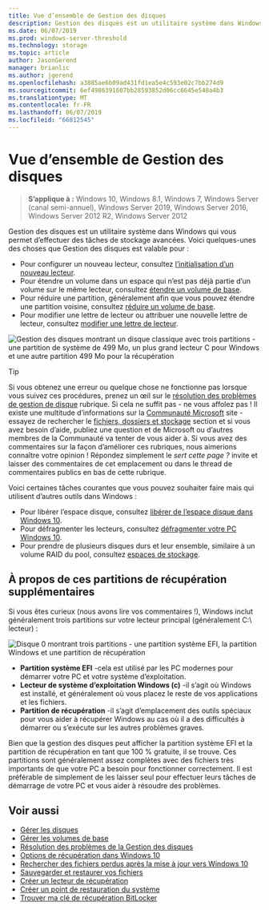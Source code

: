 ```yaml
---
title: Vue d’ensemble de Gestion des disques
description: Gestion des disques est un utilitaire système dans Windows qui vous permet d’effectuer des tâches de stockage avancées, telles que l’initialisation d’un nouveau lecteur, l’extension des volumes, réduction des partitions et modification des lettres de lecteur.
ms.date: 06/07/2019
ms.prod: windows-server-threshold
ms.technology: storage
ms.topic: article
author: JasonGerend
manager: brianlic
ms.author: jgerend
ms.openlocfilehash: a3885ae6b09ad431fd1ea5e4c593e02c7bb274d9
ms.sourcegitcommit: 6ef4986391607bb28593852d06cc6645e548a4b3
ms.translationtype: MT
ms.contentlocale: fr-FR
ms.lasthandoff: 06/07/2019
ms.locfileid: "66812545"
---
```

# <a name="overview-of-disk-management"></a>Vue d’ensemble de Gestion des disques

> **S’applique à :** Windows 10, Windows 8.1, Windows 7, Windows Server (canal semi-annuel), Windows Server 2019, Windows Server 2016, Windows Server 2012 R2, Windows Server 2012

Gestion des disques est un utilitaire système dans Windows qui vous permet d’effectuer des tâches de stockage avancées. Voici quelques-unes des choses que Gestion des disques est valable pour :

- Pour configurer un nouveau lecteur, consultez [l’initialisation d’un nouveau lecteur](initialize-new-disks.md).
- Pour étendre un volume dans un espace qui n’est pas déjà partie d’un volume sur le même lecteur, consultez [étendre un volume de base](extend-a-basic-volume.md).
- Pour réduire une partition, généralement afin que vous pouvez étendre une partition voisine, consultez [réduire un volume de base](shrink-a-basic-volume.md).
- Pour modifier une lettre de lecteur ou attribuer une nouvelle lettre de lecteur, consultez [modifier une lettre de lecteur](change-a-drive-letter.md).

![Gestion des disques montrant un disque classique avec trois partitions - une partition de système de 499 Mo, un plus grand lecteur C pour Windows et une autre partition 499 Mo pour la récupération](media/disk-management.png)

> [!TIP]
>  Si vous obtenez une erreur ou quelque chose ne fonctionne pas lorsque vous suivez ces procédures, prenez un œil sur le [résolution des problèmes de gestion de disque](troubleshooting-disk-management.md) rubrique. Si cela ne suffit pas - ne vous affolez pas ! Il existe une multitude d’informations sur la [Communauté Microsoft](https://answers.microsoft.com/en-us/windows) site - essayez de rechercher le [fichiers, dossiers et stockage](https://answers.microsoft.com/en-us/windows/forum/windows_10-files?sort=lastreplydate&dir=desc&tab=All&status=all&mod=&modAge=&advFil=&postedAfter=&postedBefore=&threadType=all&isFilterExpanded=true&tm=1514405359639) section et si vous avez besoin d’aide, publiez une question et de Microsoft ou d’autres membres de la Communauté va tenter de vous aider à. Si vous avez des commentaires sur la façon d’améliorer ces rubriques, nous aimerions connaître votre opinion ! Répondez simplement le *sert cette page ?* invite et laisser des commentaires de cet emplacement ou dans le thread de commentaires publics en bas de cette rubrique.

Voici certaines tâches courantes que vous pouvez souhaiter faire mais qui utilisent d’autres outils dans Windows :

- Pour libérer l’espace disque, consultez [libérer de l’espace disque dans Windows 10](https://support.microsoft.com/help/12425/windows-10-free-up-drive-space).
- Pour défragmenter les lecteurs, consultez [défragmenter votre PC Windows 10](https://support.microsoft.com/help/4026701/windows-defragment-your-windows-10-pc).
- Pour prendre de plusieurs disques durs et leur ensemble, similaire à un volume RAID du pool, consultez [espaces de stockage](https://support.microsoft.com/help/12438/windows-10-storage-spaces).

## <a name="about-those-extra-recovery-partitions"></a>À propos de ces partitions de récupération supplémentaires

Si vous êtes curieux (nous avons lire vos commentaires !), Windows inclut généralement trois partitions sur votre lecteur principal (généralement C:\ lecteur) :

![Disque 0 montrant trois partitions - une partition système EFI, la partition Windows et une partition de récupération](media/windows-partitions.png)

- **Partition système EFI** -cela est utilisé par les PC modernes pour démarrer votre PC et votre système d’exploitation.
- **Lecteur de système d’exploitation Windows (c)** -il s’agit où Windows est installé, et généralement où vous placez le reste de vos applications et les fichiers.
- **Partition de récupération** -il s’agit d’emplacement des outils spéciaux pour vous aider à récupérer Windows au cas où il a des difficultés à démarrer ou s’exécute sur les autres problèmes graves.

Bien que la gestion des disques peut afficher la partition système EFI et la partition de récupération en tant que 100 % gratuite, il se trouve. Ces partitions sont généralement assez complètes avec des fichiers très importants de que votre PC a besoin pour fonctionner correctement. Il est préférable de simplement de les laisser seul pour effectuer leurs tâches de démarrage de votre PC et vous aider à résoudre des problèmes.

## <a name="see-also"></a>Voir aussi

- [Gérer les disques](manage-disks.md)
- [Gérer les volumes de base](manage-basic-volumes.md)
- [Résolution des problèmes de la Gestion des disques](troubleshooting-disk-management.md)
- [Options de récupération dans Windows 10](https://support.microsoft.com/help/12415/windows-10-recovery-options)
- [Rechercher des fichiers perdus après la mise à jour vers Windows 10](https://support.microsoft.com/help/12386/windows-10-find-lost-files-after-update)
- [Sauvegarder et restaurer vos fichiers](https://support.microsoft.com/help/17143/windows-10-back-up-your-files)
- [Créer un lecteur de récupération](https://support.microsoft.com/help/4026852/windows-create-a-recovery-drive)
- [Créer un point de restauration du système](https://support.microsoft.com/help/4027538/windows-create-a-system-restore-point)
- [Trouver ma clé de récupération BitLocker](https://support.microsoft.com/help/4026181/windows-find-my-bitlocker-recovery-key)
